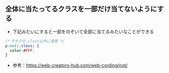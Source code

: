 ##  全体に当たってるクラスを一部だけ当てないようにする
- 下記みたいにすると一部をのぞいて全部に当てるみたいなことができる
```css
/* Pタグの.class以外に適用 */
p:not(.class) {
  color:#FFF;
}
```
- 参考：https://web-creators-hub.com/web-cording/not/
